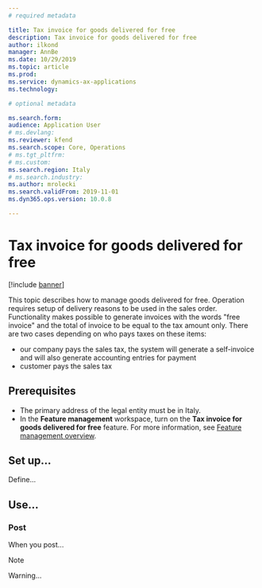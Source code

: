 ```yaml
---
# required metadata

title: Tax invoice for goods delivered for free
description: Tax invoice for goods delivered for free
author: ilkond
manager: AnnBe
ms.date: 10/29/2019
ms.topic: article
ms.prod: 
ms.service: dynamics-ax-applications
ms.technology: 

# optional metadata

ms.search.form: 
audience: Application User
# ms.devlang: 
ms.reviewer: kfend
ms.search.scope: Core, Operations
# ms.tgt_pltfrm: 
# ms.custom: 
ms.search.region: Italy
# ms.search.industry: 
ms.author: mrolecki
ms.search.validFrom: 2019-11-01
ms.dyn365.ops.version: 10.0.8

---
```


# Tax invoice for goods delivered for free

[!include [banner](../includes/banner.md)]

This topic describes how to manage goods delivered for free. Operation requires setup of delivery reasons to be used in the sales order. Functionality makes possible to generate invoices with the words "free invoice" and the total of invoice to be equal to the tax amount only. There are two cases depending on who pays taxes on these items:
- our company pays the sales tax, the system will generate a self-invoice and will also generate accounting entries for payment
- customer pays the sales tax


## Prerequisites

- The primary address of the legal entity must be in Italy.
- In the **Feature management** workspace, turn on the **Tax invoice for goods delivered for free** feature. For more information, see [Feature management overview](../../fin-and-ops/get-started/feature-management/feature-management-overview.md).

## Set up...

Define...

## Use...

### Post

When you post...

> [!NOTE]
> Warning...

